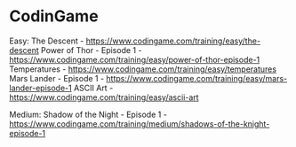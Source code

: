 # CodinGame

Easy:
		The Descent - https://www.codingame.com/training/easy/the-descent
		Power of Thor - Episode 1 - https://www.codingame.com/training/easy/power-of-thor-episode-1
		Temperatures - https://www.codingame.com/training/easy/temperatures
		Mars Lander - Episode 1 - https://www.codingame.com/training/easy/mars-lander-episode-1
		ASCII Art - https://www.codingame.com/training/easy/ascii-art

Medium:
		Shadow of the Night - Episode 1 - https://www.codingame.com/training/medium/shadows-of-the-knight-episode-1